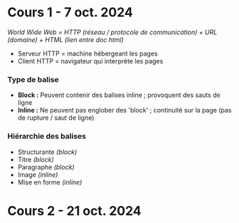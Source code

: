 # Cours 1 - 7 oct. 2024

*World Wide Web = HTTP (réseau / protocole de communication) + URL (domaine) + HTML (lien entre doc html)*

- Serveur HTTP = machine hébergeant les pages
-  Client HTTP = navigateur qui interprète les pages

### Type de balise

- **Block :** Peuvent contenir des balises inline ; provoquent des sauts de ligne
- **Inline :** Ne peuvent pas englober des 'block' ; continuité sur la page (pas de rupture / saut de ligne)

### Hiérarchie des balises

- Structurante *(block)*
- Titre *(block)*
- Paragraphe *(block)*
- Image *(inline)*
- Mise en forme *(inline)*

# Cours 2 - 21 oct. 2024